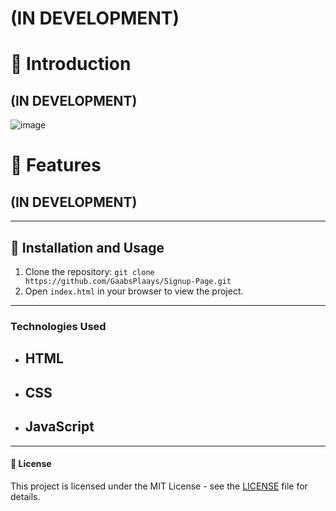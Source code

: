 **<h1> (IN DEVELOPMENT)</h1>**

<h1>📝 Introduction</h1>

**<h2> (IN DEVELOPMENT)</h2>**

![image](https://github.com/user-attachments/assets/3ab10feb-d288-4695-8796-268bf8c7db53)


# 📂 Features

**<h2> (IN DEVELOPMENT)</h2>**


---

<h2>🔧 Installation and Usage</h3>

1. Clone the repository: `git clone https://github.com/GaabsPlaays/Signup-Page.git`
2. Open `index.html` in your browser to view the project.

---

<h3>Technologies Used</h4>

- ## HTML
- ## CSS
- ## JavaScript

---

<h4>📜 License</h4>

This project is licensed under the MIT License - see the [LICENSE](LICENSE) file for details.

